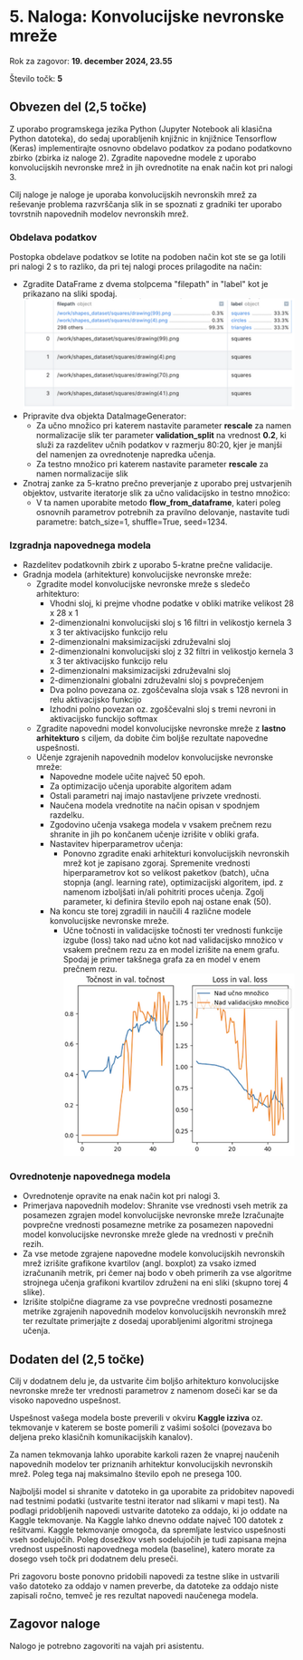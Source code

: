 # 5. Naloga: Konvolucijske nevronske mreže

Rok za zagovor: **19. december 2024, 23.55**

Število točk: **5** 

## Obvezen del (2,5 točke)
Z uporabo programskega jezika Python (Jupyter Notebook ali klasična Python datoteka), do sedaj uporabljenih knjižnic in knjižnice Tensorflow (Keras) implementirajte osnovno obdelavo podatkov za podano podatkovno zbirko (zbirka iz naloge 2). Zgradite napovedne modele z uporabo konvolucijskih nevronske mrež in jih ovrednotite na enak način kot pri nalogi 3. 

Cilj naloge je naloge je uporaba konvolucijskih nevronskih mrež za reševanje problema razvrščanja slik in se spoznati z gradniki ter uporabo tovrstnih napovednih modelov nevronskih mrež.

### Obdelava podatkov
Postopka obdelave podatkov se lotite na podoben način kot ste se ga lotili pri nalogi 2 s to razliko, da pri tej nalogi proces prilagodite na način:

- Zgradite DataFrame z dvema stolpcema "filepath" in "label" kot je prikazano na sliki spodaj.
  ![Primer DataFrame](dataframe_primer.png)
- Pripravite dva objekta DatalmageGenerator:
  - Za učno množico pri katerem nastavite parameter **rescale** za namen normalizacije slik ter parameter **validation_split** na vrednost **0.2**, ki služi za razdelitev učnih podatkov v razmerju 80:20, kjer je manjši del namenjen za ovrednotenje napredka učenja.
  - Za testno množico pri katerem nastavite parameter **rescale** za namen normalizacije slik 
- Znotraj zanke za 5-kratno prečno preverjanje z uporabo prej ustvarjenih objektov, ustvarite iteratorje slik za učno validacijsko in testno množico:
  - V ta namen uporabite metodo **flow_from_dataframe**, kateri poleg osnovnih parametrov potrebnih za pravilno delovanje, nastavite tudi parametre: batch_size=1, shuffle=True, seed=1234. 

### Izgradnja napovednega modela
- Razdelitev podatkovnih zbirk z uporabo 5-kratne prečne validacije.
- Gradnja modela (arhitekture) konvolucijske nevronske mreže:
  - Zgradite model konvolucijske nevronske mreže s sledečo arhitekturo:
    - Vhodni sloj, ki prejme vhodne podatke v obliki matrike velikost 28 x 28 x 1
    - 2-dimenzionalni konvolucijski sloj s 16 filtri in velikostjo kernela 3 x 3 ter aktivacijsko funkcijo relu
    - 2-dimenzionalni maksimizacijski združevalni sloj
    - 2-dimenzionalni konvolucijski sloj z 32 filtri in velikostjo kernela 3 x 3 ter aktivacijsko funkcijo relu
    - 2-dimenzionalni maksimizacijski združevalni sloj
    - 2-dimenzionalni globalni združevalni sloj s povprečenjem
    - Dva polno povezana oz. zgoščevalna sloja vsak s 128 nevroni in relu aktivacijsko funkcijo
    - Izhodni polno povezan oz. zgoščevalni sloj s tremi nevroni in aktivacijsko funckijo softmax
  - Zgradite napovedni model konvolucijske nevronske mreže z **lastno arhitekturo** s ciljem, da dobite čim boljše rezultate napovedne uspešnosti.
  - Učenje zgrajenih napovednih modelov konvolucijske nevronske mreže:
    - Napovedne modele učite največ 50 epoh.
    - Za optimizacijo učenja uporabite algoritem adam
    - Ostali parametri naj imajo nastavljene privzete vrednosti.
    - Naučena modela vrednotite na način opisan v spodnjem razdelku.
    - Zgodovino učenja vsakega modela v vsakem prečnem rezu shranite in jih po končanem učenje izrišite v obliki grafa.
    - Nastavitev hiperparametrov učenja:
      - Ponovno zgradite enaki arhitekturi konvolucijskih nevronskih mrež kot je zapisano zgoraj. Spremenite vrednosti hiperparametrov kot so velikost paketkov (batch), učna stopnja (angl. learning rate), optimizacijski algoritem, ipd. z namenom izboljšati in/ali pohitriti proces učenja. Zgolj parameter, ki definira število epoh naj ostane enak (50).
    - Na koncu ste torej zgradili in naučili 4 različne modele konvolucijske nevronske mreže.
      - Učne točnosti in validacijske točnosti ter vrednosti funkcije izgube (loss) tako nad učno kot nad validacijsko množico v vsakem prečnem rezu za en model izrišite na enem grafu. Spodaj je primer takšnega grafa za en model v enem prečnem rezu.
      ![Primer grafa poteka učenja](acc_loss.png)

### Ovrednotenje napovednega modela
- Ovrednotenje opravite na enak način kot pri nalogi 3.
- Primerjava napovednih modelov: Shranite vse vrednosti vseh metrik za posamezen zgrajen model konvolucijske nevronske mreže Izračunajte povprečne vrednosti posamezne metrike za posamezen napovedni model konvolucijske nevronske mreže glede na vrednosti v prečnih rezih.
- Za vse metode zgrajene napovedne modele konvolucijskih nevronskih mrež izrišite grafikone kvartilov (angl. boxplot) za vsako izmed izračunanih metrik, pri čemer naj bodo v obeh primerih za vse algoritme strojnega učenja grafikoni kvartilov združeni na eni sliki (skupno torej 4 slike).
- Izrišite stolpične diagrame za vse povprečne vrednosti posamezne metrike zgrajenih napovednih modelov konvolucijskih nevronskih mrež ter rezultate primerjajte z dosedaj uporabljenimi algoritmi strojnega učenja.


## Dodaten del (2,5 točke)
Cilj v dodatnem delu je, da ustvarite čim boljšo arhitekturo konvolucijske nevronske mreže ter vrednosti parametrov z namenom doseči kar se da visoko napovedno uspešnost.

Uspešnost vašega modela boste preverili v okviru **Kaggle izziva** oz. tekmovanje v katerem se boste pomerili z vašimi sošolci (povezava bo deljena preko klasičnih komunikacijskih kanalov).  

Za namen tekmovanja lahko uporabite karkoli razen že vnaprej naučenih napovednih modelov ter priznanih arhitektur konvolucijskih nevronskih mrež. Poleg tega naj maksimalno število epoh ne presega 100.

Najboljši model si shranite v datoteko in ga uporabite za pridobitev napovedi nad testnimi podatki (ustvarite testni iterator nad slikami v mapi test). Na podlagi pridobljenih napovedi ustvarite datoteko za oddajo, ki jo oddate na Kaggle tekmovanje. Na Kaggle lahko dnevno oddate največ 100 datotek z rešitvami. Kaggle tekmovanje omogoča, da spremljate lestvico uspešnosti vseh sodelujočih. Poleg dosežkov vseh sodelujočih je tudi zapisana mejna vrednost uspešnosti napovednega modela (baseline), katero morate za dosego vseh točk pri dodatnem delu preseči.

Pri zagovoru boste ponovno pridobili napovedi za testne slike in ustvarili vašo datoteko za oddajo v namen preverbe, da datoteke za oddajo niste zapisali ročno, temveč je res rezultat napovedi naučenega modela.

## Zagovor naloge
Nalogo je potrebno zagovoriti na vajah pri asistentu.